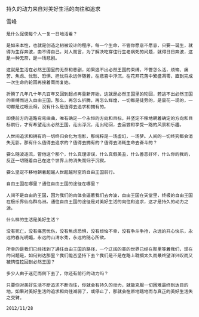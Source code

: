持久的动力来自对美好生活的向往和追求

雪峰


    是什么促使每个人一复一日地活着？

    是如来本性，也就是创造之初被设计的程序，每一个生命，不管你愿意不愿意，只要一诞生，就得为生存奔波，由不得自己。对人而言，为了解决吃穿住行生老病死的问题，就得日日奔波，这是一种无奈，是一场悲剧。

    这就是生活在必然王国里的无奈和悲剧，如果逃不出必然王国的束缚，不管怎么活，烦恼、痛苦、焦虑、忧愁、恐惧、担忧将永远伴随着，在悲喜中浮沉，在花开花落中繁盛凋零，直到完成一次生命的轮回再接着周而复始。

    折腾了几年几十年几百年又回到起点再重新开始，这就是必然王国里的轮回，若逃不出必然王国的束缚而进入自由王国，那么，再怎么折腾，再怎么辉煌，一切都是徒劳的，是昙花一现的，一切都是过眼云烟，没有什么是值得去追求和拥有的。

    即使前方的道路弯弯曲曲，唯有确定一个永恒的方向和目标，并坚定不移地朝着确定的方向和目标前行，才有希望走出必然王国，走出浮沉，走出轮回，去品尝和享受一路的风景和乐趣。

    人世间追求和拥有的一切终归会化为泡影，那纯粹是一场虚幻，一场梦。人间的一切终究都会消失无影，那有什么值得去追求的？值得去拥有的？值得去消耗生命去奋斗的？

    要么随波逐流，管他这个那个，什么真理谬误，什么真假美丑，什么善恶好坏，什么你的我的，反正一切随着自己在这个世界上的消失而归于沉寂。

    要么坚定不移地朝着超越人世超越时空的自由王国前行。

    自由王国在哪里？通往自由王国的途径在哪里？

    人间不是自由的王国，因为我们的肉体会逼着我们去奔波，自由王国在天堂里，终极的自由王国在极乐界仙岛群岛洲。通往自由王国的途径是对美好生活的向往和追求，这才是持久的动力之源。

    什么样的生活是美好生活？

    没有死亡，没有痛苦忧伤，没有焦虑恐惧，没有烦恼不幸，没有争斗争抢，永远的开心快乐，永远的春光明媚，永远的山清水秀，永远的随心所欲。

    所幸的是我们已经找到了通往自由王国的路径，一个辽阔的美的世界已经在那里等着我们，现在的问题是，如何到达那里？我们能否坚持下去？我们是不是在路上耽搁太久而最终望洋兴叹而又被惰性拉回到必然王国？

    多少人由于迷茫而倒下去了，你还有前行的动力吗？

    只要你对美好生活不断追求不断向往，你就会有持久的动力，就能克服一切困难最终到达目的地，如果对美好生活的追求和向往减弱了，或停止了，那就会在原地踏地而与真正的美好生活失之交臂。

    2012/11/28



